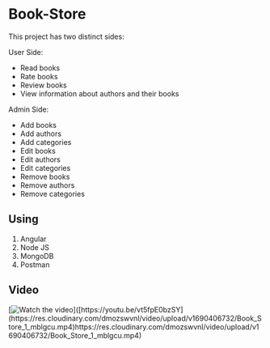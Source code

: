 # Book-Store
This project has two distinct sides:

User Side:
- Read books
- Rate books
- Review books
- View information about authors and their books
  
Admin Side:
- Add books
- Add authors
- Add categories
- Edit books
- Edit authors
- Edit categories
- Remove books
- Remove authors
- Remove categories
  
## Using
1. Angular
2. Node JS
3. MongoDB
4. Postman

## Video
[![Watch the video]([https://i.stack.imgur.com/Vp2cE.png](https://res.cloudinary.com/dmozswvnl/image/upload/v1690407046/Screenshot_from_2023-07-27_00-12-32_gtcjht.png))]([https://youtu.be/vt5fpE0bzSY](https://res.cloudinary.com/dmozswvnl/video/upload/v1690406732/Book_Store_1_mblgcu.mp4)https://res.cloudinary.com/dmozswvnl/video/upload/v1690406732/Book_Store_1_mblgcu.mp4)
